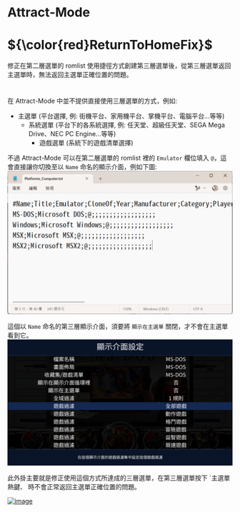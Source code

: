 # Attract-Mode
# ${\color{red}ReturnToHomeFix}$
修正在第二層選單的 romlist 使用捷徑方式創建第三層選單後，從第三層選單返回主選單時，無法返回主選單正確位置的問題。

#

在 Attract-Mode 中並不提供直接使用三層選單的方式，例如:

- 主選單 (平台選擇, 例: 街機平台、家用機平台、掌機平台、電腦平台...等等)
   - 系統選單 (平台下的各系統選擇, 例: 任天堂、超級任天堂、SEGA Mega Drive、NEC PC Engine...等等)
     - 遊戲選單 (系統下的遊戲清單選擇)

不過 Attract-Mode 可以在第二層選單的 romlist 裡的 `Emulator` 欄位填入 `@`，這會直接讓你切換至以 `Name` 命名的顯示介面，例如下圖:
![image](ReturnToHomeFix_1.png)

這個以 `Name` 命名的第三層顯示介面，須要將 `顯示在主選單` 關閉，才不會在主選單看到它。
![image](ReturnToHomeFix_2.png)

此外掛主要就是修正使用這個方式所達成的三層選單，在第三層選單按下 `主選單熱鍵、 時不會正常返回主選單正確位置的問題。

[![image](https://img.youtube.com/vi/Z3LtTPVJBww/0.jpg)](https://www.youtube.com/watch?v=Z3LtTPVJBww)
